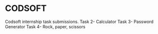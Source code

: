 # CODSOFT
 Codsoft internship task submissions.
Task 2- Calculator
Task 3- Password Generator
Task 4- Rock, paper, scissors
